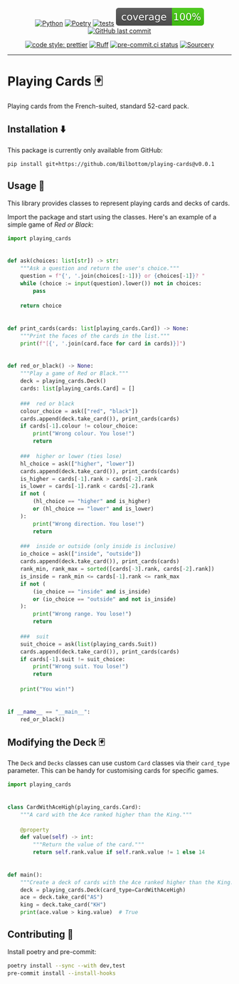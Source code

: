 <div align="center">

[![Python](https://img.shields.io/badge/Python-3.11+-blue.svg)](https://www.python.org/downloads/release/python-3110/)
[![Poetry](https://img.shields.io/endpoint?url=https://python-poetry.org/badge/v0.json)](https://python-poetry.org/)
[![tests](https://github.com/Bilbottom/playing-cards/actions/workflows/tests.yaml/badge.svg)](https://github.com/Bilbottom/playing-cards/actions/workflows/tests.yaml)
[![coverage](coverage.svg)](https://github.com/dbrgn/coverage-badge)
[![GitHub last commit](https://img.shields.io/github/last-commit/Bilbottom/playing-cards)](https://shields.io/badges/git-hub-last-commit)

[![code style: prettier](https://img.shields.io/badge/code_style-prettier-ff69b4.svg?style=flat-square)](https://github.com/prettier/prettier)
[![Ruff](https://img.shields.io/endpoint?url=https://raw.githubusercontent.com/astral-sh/ruff/main/assets/badge/v2.json)](https://github.com/astral-sh/ruff)
[![pre-commit.ci status](https://results.pre-commit.ci/badge/github/Bilbottom/playing-cards/main.svg)](https://results.pre-commit.ci/latest/github/Bilbottom/playing-cards/main)
[![Sourcery](https://img.shields.io/badge/Sourcery-enabled-brightgreen)](https://sourcery.ai)

</div>

---

# Playing Cards 🃏

Playing cards from the French-suited, standard 52-card pack.

## Installation ⬇️

This package is currently only available from GitHub:

```
pip install git+https://github.com/Bilbottom/playing-cards@v0.0.1
```

## Usage 📖

This library provides classes to represent playing cards and decks of cards.

Import the package and start using the classes. Here's an example of a simple game of _Red or Black_:

```python
import playing_cards


def ask(choices: list[str]) -> str:
    """Ask a question and return the user's choice."""
    question = f"{', '.join(choices[:-1])} or {choices[-1]}? "
    while (choice := input(question).lower()) not in choices:
        pass

    return choice


def print_cards(cards: list[playing_cards.Card]) -> None:
    """Print the faces of the cards in the list."""
    print(f"[{', '.join(card.face for card in cards)}]")


def red_or_black() -> None:
    """Play a game of Red or Black."""
    deck = playing_cards.Deck()
    cards: list[playing_cards.Card] = []

    ###  red or black
    colour_choice = ask(["red", "black"])
    cards.append(deck.take_card()), print_cards(cards)
    if cards[-1].colour != colour_choice:
        print("Wrong colour. You lose!")
        return

    ###  higher or lower (ties lose)
    hl_choice = ask(["higher", "lower"])
    cards.append(deck.take_card()), print_cards(cards)
    is_higher = cards[-1].rank > cards[-2].rank
    is_lower = cards[-1].rank < cards[-2].rank
    if not (
        (hl_choice == "higher" and is_higher)
        or (hl_choice == "lower" and is_lower)
    ):
        print("Wrong direction. You lose!")
        return

    ###  inside or outside (only inside is inclusive)
    io_choice = ask(["inside", "outside"])
    cards.append(deck.take_card()), print_cards(cards)
    rank_min, rank_max = sorted([cards[-3].rank, cards[-2].rank])
    is_inside = rank_min <= cards[-1].rank <= rank_max
    if not (
        (io_choice == "inside" and is_inside)
        or (io_choice == "outside" and not is_inside)
    ):
        print("Wrong range. You lose!")
        return

    ###  suit
    suit_choice = ask(list(playing_cards.Suit))
    cards.append(deck.take_card()), print_cards(cards)
    if cards[-1].suit != suit_choice:
        print("Wrong suit. You lose!")
        return

    print("You win!")


if __name__ == "__main__":
    red_or_black()
```

## Modifying the Deck 🃏

The `Deck` and `Decks` classes can use custom `Card` classes via their `card_type` parameter. This can be handy for customising cards for specific games.

```python
import playing_cards


class CardWithAceHigh(playing_cards.Card):
    """A card with the Ace ranked higher than the King."""

    @property
    def value(self) -> int:
        """Return the value of the card."""
        return self.rank.value if self.rank.value != 1 else 14


def main():
    """Create a deck of cards with the Ace ranked higher than the King."""
    deck = playing_cards.Deck(card_type=CardWithAceHigh)
    ace = deck.take_card("AS")
    king = deck.take_card("KH")
    print(ace.value > king.value)  # True
```

## Contributing 🤝

Install poetry and pre-commit:

```bash
poetry install --sync --with dev,test
pre-commit install --install-hooks
```
